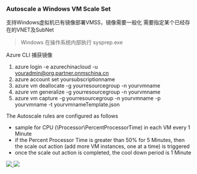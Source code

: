 ### Autoscale a Windows VM Scale Set ###

支持Windows虚拟机已有镜像部署VMSS，镜像需要一般化
需要指定某个已经存在的VNET及SubNet


> Windows 在操作系统内部执行
sysprep.exe

Azure CLI 捕获镜像

1. azure login -e azurechinacloud -u youradmin@org.partner.onmschina.cn
2. azure account set yoursubscriptionname
3. azure vm deallocate -g yourresourcegroup -n yourvmname
4. azure vm generalize -g yourresourcegroup -n yourvmname
5. azure vm capture -g yourresourcegroup -n yourvmname -p yourvmname -t yourvmnameTemplate.json

The Autoscale rules are configured as follows
- sample for CPU (\\Processor\\PercentProcessorTime) in each VM every 1 Minute
- if the Percent Processor Time is greater than 50% for 5 Minutes, then the scale out action (add more VM instances, one at a time) is triggered
- once the scale out action is completed, the cool down period is 1 Minute


<a href="https://portal.azure.cn/#create/Microsoft.Template/uri/https%3A%2F%2Fraw.githubusercontent.com%2Fdafoyiming%2Fazure-quick-start-china%2Fmeat%2F201-vmss-windows-customerimage-autoscale-existing-vnet%2Fazuredeploy.json" target="_blank">
    <img src="http://azuredeploy.net/deploybutton.png"/>
</a>
<a href="http://armviz.io/#/?load=https%3A%2F%2Fraw.githubusercontent.com%2FAzure%2Fazure-quickstart-templates%2Fmaster%2F201-vmss-ubuntu-autoscale%2Fazuredeploy.json" target="_blank">
    <img src="http://armviz.io/visualizebutton.png"/>
</a>
